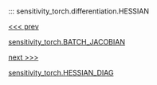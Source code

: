
#

::: sensitivity_torch.differentiation.HESSIAN

<div class='container'>
<div class='left-div'><a href='/sensitivity_torch/api/sensitivity_torch/differentiation/BATCH_JACOBIAN'><<< prev<p>sensitivity_torch.BATCH_JACOBIAN</p></a></div><div class='right-div'><a href='/sensitivity_torch/api/sensitivity_torch/differentiation/HESSIAN_DIAG'>next >>><p>sensitivity_torch.HESSIAN_DIAG</p></a></div></div>